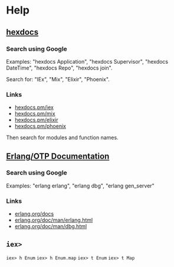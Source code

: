 # Help

## [hexdocs](https://hexdocs.pm)

### Search using Google

Examples: "hexdocs Application", "hexdocs Supervisor", "hexdocs DateTime", "hexdocs Repo", "hexdocs join".

Search for: "IEx", "Mix", "Elixir", "Phoenix".

### Links

* [hexdocs.pm/iex](https://hexdocs.pm/iex)
* [hexdocs.pm/mix](https://hexdocs.pm/mix)
* [hexdocs.pm/elixir](https://hexdocs.pm/elixir)
* [hexdocs.pm/phoenix](https://hexdocs.pm/phoenix)

Then search for modules and function names.

## [Erlang/OTP Documentation](https://www.erlang.org/docs)

### Search using Google

Examples: "erlang erlang", "erlang dbg", "erlang gen_server"

### Links

* [erlang.org/docs](https://www.erlang.org/docs)
* [erlang.org/doc/man/erlang.html](https://www.erlang.org/doc/man/erlang.html)
* [erlang.org/doc/man/dbg.html](https://www.erlang.org/doc/man/dbg.html)

## `iex>`

`iex> h Enum`
`iex> h Enum.map`
`iex> t Enum`
`iex> t Map`
